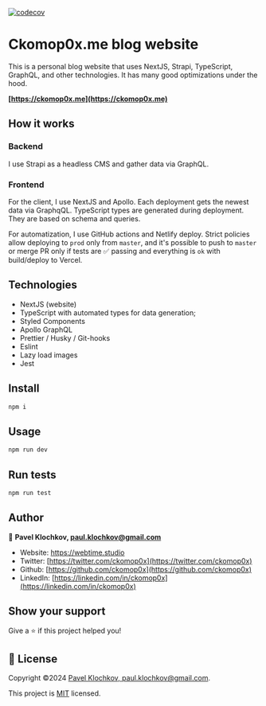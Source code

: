 [![codecov](https://codecov.io/gh/ckomop0x/ckomop0x.me.site/branch/main/graph/badge.svg?token=ENO8W3HTIX)](https://codecov.io/gh/ckomop0x/ckomop0x.me.site)

# Ckomop0x.me blog website

This is a personal blog website that uses NextJS, Strapi, TypeScript, GraphQL, and other technologies. It has many good optimizations under the hood.

**[https://ckomop0x.me](https://ckomop0x.me)**

## How it works

### Backend

I use Strapi as a headless CMS and gather data via GraphQL.

### Frontend

For the client, I use NextJS and Apollo. Each deployment gets the newest data via GraphqQL.
TypeScript types are generated during deployment. They are based on schema and queries.

For automatization, I use GitHub actions and Netlify deploy.
Strict policies allow deploying to `prod` only from `master`, and it's possible to push to
`master` or merge PR only if tests are ✅ passing and everything is `ok` with build/deploy
to Vercel.

## Technologies

- NextJS (website)
- TypeScript with automated types for data generation;
- Styled Components
- Apollo GraphQL
- Prettier / Husky / Git-hooks
- Eslint
- Lazy load images
- Jest

## Install

```sh
npm i
```

## Usage

```sh
npm run dev
```

## Run tests

```sh
npm run test
```

## Author

👤 **Pavel Klochkov, paul.klochkov@gmail.com**

- Website: https://webtime.studio
- Twitter: [https://twitter.com/ckomop0x](https://twitter.com/ckomop0x)
- Github: [https://github.com/ckomop0x](https://github.com/ckomop0x)
- LinkedIn: [https://linkedin.com/in/ckomop0x](https://linkedin.com/in/ckomop0x)

## Show your support

Give a ⭐️ if this project helped you!

## 📝 License

Copyright ©2024 [Pavel Klochkov, paul.klochkov@gmail.com](https://github.com/ckomop0x).

This project is [MIT](https://github.com/ckomop0x/ckomop0x.me.site.v2/blob/master/LICENSE) licensed.
